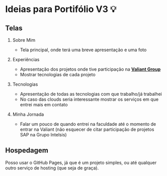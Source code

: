 # Ideias para Portifólio V3 💡

## Telas

1. Sobre Mim
    - Tela principal, onde terá uma breve apresentação e uma foto

2. Experiências
    - Apresentação dos projetos onde tive participação na [**Valiant Group**](https://valiantgroup.com.br/)
    - Mostrar tecnologias de cada projeto

3. Tecnologias
    - Apresentação de todas as tecnologias com que trabalho/já trabalhei
    - No caso das clouds seria interessante mostrar os serviços em que entrei mais em contato

4. Minha Jornada
    - Falar um pouco de quando entrei na faculdade até o momento de entrar na Valiant (não esquecer de citar participação de projetos SAP na Grupo Intelsis)

## Hospedagem

Posso usar o GitHub Pages, já que é um projeto simples, ou até qualquer outro serviço de hosting (que seja de graça).
